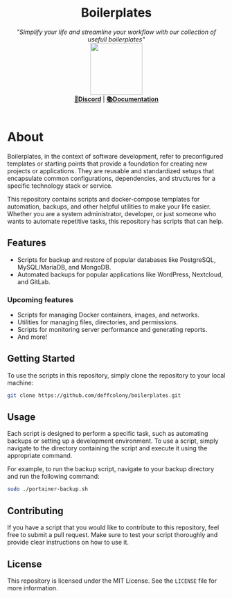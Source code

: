 <h1 align="center">Boilerplates</h1>
<p align="center">
  <i>"Simplify your life and streamline your workflow with our collection of usefull boilerplates"</i>
   <br/>
  <img width="120" src="https://i.imgur.com/j3XbVfG.png" />
  <br/>
  <b><a href="https://discord.gg/uyAmNjqvp9">💬Discord</a></b> | <b><a href="https://wiki.itgoit.nl">📚Documentation</a></b> 
  <br/><br/>

# About

Boilerplates, in the context of software development, refer to preconfigured templates or starting points that provide a foundation for creating new projects or applications. They are reusable and standardized setups that encapsulate common configurations, dependencies, and structures for a specific technology stack or service.
  
This repository contains scripts and docker-compose templates for automation, backups, and other helpful utilities to make your life easier. Whether you are a system administrator, developer, or just someone who wants to automate repetitive tasks, this repository has scripts that can help.

## Features


- Scripts for backup and restore of popular databases like PostgreSQL, MySQL/MariaDB, and MongoDB.
- Automated backups for popular applications like WordPress, Nextcloud, and GitLab.

### Upcoming features
- Scripts for managing Docker containers, images, and networks.
- Utilities for managing files, directories, and permissions.
- Scripts for monitoring server performance and generating reports.
- And more!


## Getting Started

To use the scripts in this repository, simply clone the repository to your local machine:


```sh
git clone https://github.com/deffcolony/boilerplates.git
```


## Usage

Each script is designed to perform a specific task, such as automating backups or setting up a development environment. To use a script, simply navigate to the directory containing the script and execute it using the appropriate command.

For example, to run the backup script, navigate to your backup directory and run the following command:

```sh
sudo ./portainer-backup.sh
```


## Contributing

If you have a script that you would like to contribute to this repository, feel free to submit a pull request. Make sure to test your script thoroughly and provide clear instructions on how to use it.

## License

This repository is licensed under the MIT License. See the `LICENSE` file for more information.


